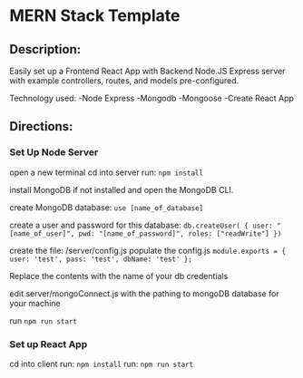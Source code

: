 # MERN Stack Template

## Description: 
Easily set up a Frontend React App with Backend Node.JS Express server with example controllers, routes, and models pre-configured. 

Technology used: 
-Node Express
-Mongodb
-Mongoose
-Create React App


## Directions:
### Set Up Node Server

open a new terminal
cd into server
run: `npm install`

install MongoDB if not installed and open the MongoDB CLI. 

create MongoDB database: 
`use [name_of_database]`

create a user and password for this database:
 `db.createUser( { user: "[name_of_user]", pwd: "[name_of_password]", roles: ["readWrite"] })`

create the file: /server/config.js 
populate the config.js 
`
module.exports = {
  user: 'test',
  pass: 'test',
  dbName: 'test'
};
`

Replace the contents with the name of your db credentials

edit server/mongoConnect.js with the pathing to mongoDB database for your machine

run `npm run start`

### Set up React App
cd into client
run: `npm install`
run: `npm run start`

